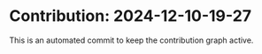# Contribution: 2024-12-10-19-27
This is an automated commit to keep the contribution graph active.
